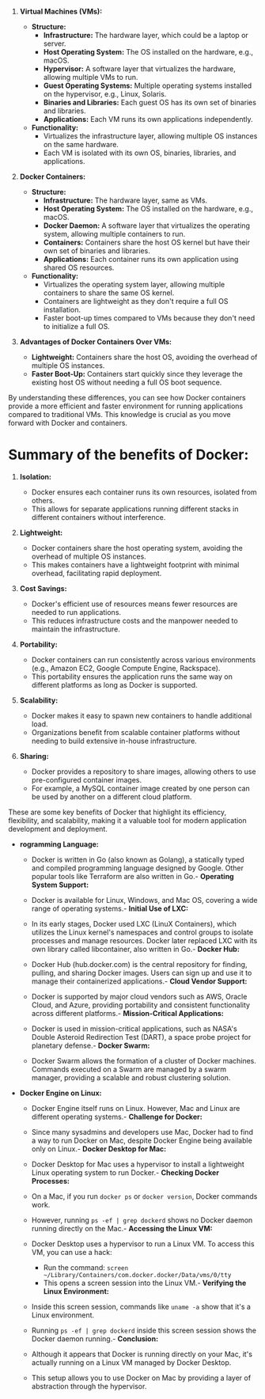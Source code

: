 1.  **Virtual Machines (VMs):**

    - **Structure:**
      - **Infrastructure:** The hardware layer, which could be a laptop or server.
      - **Host Operating System:** The OS installed on the hardware, e.g., macOS.
      - **Hypervisor:** A software layer that virtualizes the hardware, allowing multiple VMs to run.
      - **Guest Operating Systems:** Multiple operating systems installed on the hypervisor, e.g., Linux, Solaris.
      - **Binaries and Libraries:** Each guest OS has its own set of binaries and libraries.
      - **Applications:** Each VM runs its own applications independently.
    - **Functionality:**
      - Virtualizes the infrastructure layer, allowing multiple OS instances on the same hardware.
      - Each VM is isolated with its own OS, binaries, libraries, and applications.

2.  **Docker Containers:**

    - **Structure:**
      - **Infrastructure:** The hardware layer, same as VMs.
      - **Host Operating System:** The OS installed on the hardware, e.g., macOS.
      - **Docker Daemon:** A software layer that virtualizes the operating system, allowing multiple containers to run.
      - **Containers:** Containers share the host OS kernel but have their own set of binaries and libraries.
      - **Applications:** Each container runs its own application using shared OS resources.
    - **Functionality:**
      - Virtualizes the operating system layer, allowing multiple containers to share the same OS kernel.
      - Containers are lightweight as they don't require a full OS installation.
      - Faster boot-up times compared to VMs because they don't need to initialize a full OS.

3.  **Advantages of Docker Containers Over VMs:**

    - **Lightweight:** Containers share the host OS, avoiding the overhead of multiple OS instances.
    - **Faster Boot-Up:** Containers start quickly since they leverage the existing host OS without needing a full OS boot sequence.

By understanding these differences, you can see how Docker containers provide a more efficient and faster environment for running applications compared to traditional VMs. This knowledge is crucial as you move forward with Docker and containers.

# Summary of the benefits of Docker:

1.  **Isolation:**

    - Docker ensures each container runs its own resources, isolated from others.
    - This allows for separate applications running different stacks in different containers without interference.

2.  **Lightweight:**

    - Docker containers share the host operating system, avoiding the overhead of multiple OS instances.
    - This makes containers have a lightweight footprint with minimal overhead, facilitating rapid deployment.

3.  **Cost Savings:**

    - Docker's efficient use of resources means fewer resources are needed to run applications.
    - This reduces infrastructure costs and the manpower needed to maintain the infrastructure.

4.  **Portability:**

    - Docker containers can run consistently across various environments (e.g., Amazon EC2, Google Compute Engine, Rackspace).
    - This portability ensures the application runs the same way on different platforms as long as Docker is supported.

5.  **Scalability:**

    - Docker makes it easy to spawn new containers to handle additional load.
    - Organizations benefit from scalable container platforms without needing to build extensive in-house infrastructure.

6.  **Sharing:**

    - Docker provides a repository to share images, allowing others to use pre-configured container images.
    - For example, a MySQL container image created by one person can be used by another on a different cloud platform.

These are some key benefits of Docker that highlight its efficiency, flexibility, and scalability, making it a valuable tool for modern application development and deployment.

- **rogramming Language:**

  - Docker is written in Go (also known as Golang), a statically typed and compiled programming language designed by Google. Other popular tools like Terraform are also written in Go.- **Operating System Support:**

  - Docker is available for Linux, Windows, and Mac OS, covering a wide range of operating systems.- **Initial Use of LXC:**

  - In its early stages, Docker used LXC (LinuX Containers), which utilizes the Linux kernel's namespaces and control groups to isolate processes and manage resources. Docker later replaced LXC with its own library called libcontainer, also written in Go.- **Docker Hub:**

  - Docker Hub (hub.docker.com) is the central repository for finding, pulling, and sharing Docker images. Users can sign up and use it to manage their containerized applications.- **Cloud Vendor Support:**

  - Docker is supported by major cloud vendors such as AWS, Oracle Cloud, and Azure, providing portability and consistent functionality across different platforms.- **Mission-Critical Applications:**

  - Docker is used in mission-critical applications, such as NASA's Double Asteroid Redirection Test (DART), a space probe project for planetary defense.- **Docker Swarm:**

  - Docker Swarm allows the formation of a cluster of Docker machines. Commands executed on a Swarm are managed by a swarm manager, providing a scalable and robust clustering solution.

- **Docker Engine on Linux:**

  - Docker Engine itself runs on Linux. However, Mac and Linux are different operating systems.- **Challenge for Docker:**

  - Since many sysadmins and developers use Mac, Docker had to find a way to run Docker on Mac, despite Docker Engine being available only on Linux.- **Docker Desktop for Mac:**

  - Docker Desktop for Mac uses a hypervisor to install a lightweight Linux operating system to run Docker.- **Checking Docker Processes:**

  - On a Mac, if you run `docker ps` or `docker version`, Docker commands work.
  - However, running `ps -ef | grep dockerd` shows no Docker daemon running directly on the Mac.- **Accessing the Linux VM:**

  - Docker Desktop uses a hypervisor to run a Linux VM. To access this VM, you can use a hack:

    - Run the command: `screen ~/Library/Containers/com.docker.docker/Data/vms/0/tty`
    - This opens a screen session into the Linux VM.- **Verifying the Linux Environment:**

  - Inside this screen session, commands like `uname -a` show that it's a Linux environment.
  - Running `ps -ef | grep dockerd` inside this screen session shows the Docker daemon running.- **Conclusion:**

  - Although it appears that Docker is running directly on your Mac, it's actually running on a Linux VM managed by Docker Desktop.
  - This setup allows you to use Docker on Mac by providing a layer of abstraction through the hypervisor.
